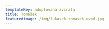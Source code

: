 ```yaml
---
templateKey: adoptovana-zvirata
title: Tomášek
featuredimage: /img/lukasek-tomasek-uvod.jpg
---
```

